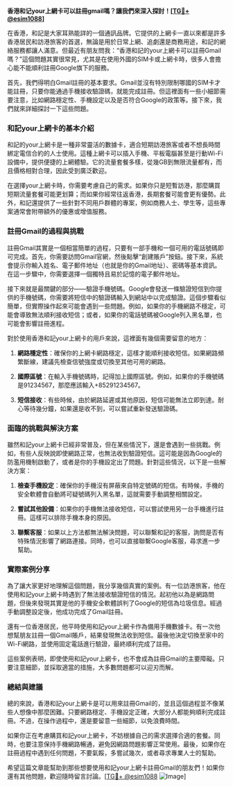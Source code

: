 **香港和记your上網卡可以註冊gmail嗎？讓我們來深入探討！[[TG💪+ @esim1088](https://t.me/s/esim1088)]**

在香港，和記是大家耳熟能詳的一個通訊品牌。它提供的上網卡一直以來都是許多香港居民和訪港旅客的首選，無論是用於日常上網、追劇還是商務用途，和記的網絡服務都讓人滿意。但最近有朋友問我：“香港和記的your上網卡可以註冊Gmail嗎？”這個問題其實很常見，尤其是在使用外國的SIM卡或上網卡時，很多人會擔心能不能順利註冊Google旗下的服務。

首先，我們得明白Gmail註冊的基本要求。Gmail並沒有特別限制哪國的SIM卡才能註冊，只要你能通過手機接收驗證碼，就能完成註冊。但這裡面有一些小細節需要注意，比如網路穩定性、手機設定以及是否符合Google的政策等。接下來，我們就來詳細探討一下這些問題。

### 和記your上網卡的基本介紹

和記的your上網卡是一種非常靈活的數據卡，適合短期訪港旅客或者不想長時間綁定電信合約的人士使用。這種上網卡可以插入手機、平板電腦甚至是行動Wi-Fi設備中，提供便捷的上網體驗。它的流量套餐多樣，從幾GB到無限流量都有，而且價格相對合理，因此受到廣泛歡迎。

在選擇your上網卡時，你需要考慮自己的需求。如果你只是短暫訪港，那麼購買短期流量套餐可能更划算；而如果你經常往返香港，長期套餐可能會更有優勢。此外，和記還提供了一些針對不同用戶群體的專案，例如商務人士、學生等，這些專案通常會附帶額外的優惠或增值服務。

### 註冊Gmail的過程與挑戰

註冊Gmail其實是一個相當簡單的過程，只要有一部手機和一個可用的電話號碼即可完成。首先，你需要訪問Gmail官網，然後點擊“創建賬戶”按鈕。接下來，系統會提示你輸入姓名、電子郵件地址（也就是你的Gmail地址）、密碼等基本資訊。在這一步驟中，你需要選擇一個獨特且易於記憶的電子郵件地址。

接下來就是最關鍵的部分——驗證手機號碼。Google會發送一條驗證短信到你提供的手機號碼，你需要將短信中的驗證碼輸入到網站中以完成驗證。這個步驟看似簡單，但實際操作起來可能會遇到一些問題。例如，如果你的手機網路不穩定，可能會導致無法順利接收短信；或者，如果你的電話號碼被Google列入黑名單，也可能會影響註冊進程。

對於使用香港和記your上網卡的用戶來說，這裡面有幾個需要留意的地方：

1. **網路穩定性**：確保你的上網卡網路穩定，這樣才能順利接收短信。如果網路頻繁斷線，建議先檢查信號強度或切換至其他可用的網路。
   
2. **國際區號**：在輸入手機號碼時，記得加上國際區號。例如，如果你的手機號碼是91234567，那麼應該輸入+85291234567。

3. **短信接收**：有些時候，由於網路延遲或其他原因，短信可能無法立即到達。耐心等待幾分鐘，如果還是收不到，可以嘗試重新發送驗證碼。

### 面臨的挑戰與解決方案

雖然和記your上網卡已經非常普及，但在某些情況下，還是會遇到一些挑戰。例如，有些人反映說即使網路正常，也無法收到驗證短信。這可能是因為Google的防濫用機制啟動了，或者是你的手機設定出了問題。針對這些情況，以下是一些解決方案：

1. **檢查手機設定**：確保你的手機沒有屏蔽來自特定號碼的短信。有時候，手機的安全軟體會自動將可疑號碼列入黑名單，這就需要手動調整相關設定。

2. **嘗試其他設備**：如果你的手機無法接收短信，可以嘗試使用另一台手機進行註冊。這樣可以排除手機本身的原因。

3. **聯繫客服**：如果以上方法都無法解決問題，可以聯繫和記的客服，詢問是否有特殊情況影響了網路連接。同時，也可以直接聯繫Google客服，尋求進一步幫助。

### 實際案例分享

為了讓大家更好地理解這個問題，我分享幾個真實的案例。有一位訪港旅客，他在使用和記your上網卡時遇到了無法接收驗證短信的情況。起初他以為是網路問題，但後來發現其實是他的手機安全軟體誤判了Google的短信為垃圾信息。經過手動調整設定後，他成功完成了Gmail註冊。

還有一位香港居民，他平時使用和記your上網卡作為備用手機數據卡。有一次他想幫朋友註冊一個Gmail賬戶，結果發現無法收到短信。最後他決定切換至家中的Wi-Fi網路，並使用固定電話進行驗證，最終順利完成了註冊。

這些案例表明，即使使用和記your上網卡，也不會成為註冊Gmail的主要障礙。只要注意細節，並採取適當的措施，大多數問題都可以迎刃而解。

### 總結與建議

總的來說，香港和記your上網卡是可以用來註冊Gmail的，並且這個過程並不像某些人想像中那麼困難。只要網路穩定、手機設定正確，大部分人都能夠順利完成註冊。不過，在操作過程中，還是要留意一些細節，以免浪費時間。

如果你正在考慮購買和記your上網卡，不妨根據自己的需求選擇合適的套餐。同時，也要注意保持手機網路暢通，避免因網路問題影響正常使用。最後，如果你在註冊過程中遇到任何問題，不要氣餒，多嘗試幾次，或者尋求專業人士的幫助。

希望這篇文章能幫助到那些想要使用和記your上網卡註冊Gmail的朋友們！如果你還有其他問題，歡迎隨時留言討論。[[TG💪+ @esim1088](https://t.me/s/esim1088) ![Image](https://i.postimg.cc/4NQfJmqS/Snipaste-2025-05-13-00-14-12.png)]
